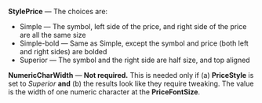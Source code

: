 **StylePrice** — The choices are:
* Simple — The symbol, left side of the price, and right side of the price are all the same size
* Simple-bold —  Same as Simple, except the symbol and price (both left and right sides) are bolded
* Superior — The symbol and the right side are half size, and top aligned

**NumericCharWidth** —  **Not required.** This is needed only if (a)&nbsp;**PriceStyle** is set to _Superior_ **and** (b)&nbsp;the results look like they require tweaking. The value is the width of one numeric character at the **PriceFontSize**.
